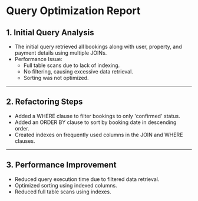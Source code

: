 # Query Optimization Report

## 1. Initial Query Analysis

- The initial query retrieved all bookings along with user, property, and payment details using multiple JOINs.
- Performance Issue:
  - Full table scans due to lack of indexing.
  - No filtering, causing excessive data retrieval.
  - Sorting was not optimized.

---

## 2. Refactoring Steps

- Added a WHERE clause to filter bookings to only 'confirmed' status.
- Added an ORDER BY clause to sort by booking date in descending order.
- Created indexes on frequently used columns in the JOIN and WHERE clauses.

---

## 3. Performance Improvement

- Reduced query execution time due to filtered data retrieval.
- Optimized sorting using indexed columns.
- Reduced full table scans using indexes.
